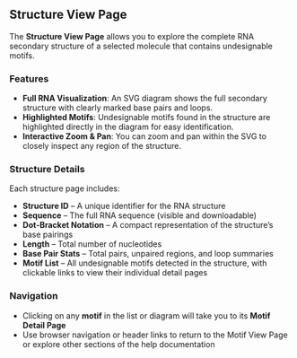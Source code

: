 ## Structure View Page

The **Structure View Page** allows you to explore the complete RNA secondary structure of a selected molecule that contains undesignable motifs.


### Features

- **Full RNA Visualization**: An SVG diagram shows the full secondary structure with clearly marked base pairs and loops.
- **Highlighted Motifs**: Undesignable motifs found in the structure are highlighted directly in the diagram for easy identification.
- **Interactive Zoom & Pan**: You can zoom and pan within the SVG to closely inspect any region of the structure.


### Structure Details

Each structure page includes:

- **Structure ID** – A unique identifier for the RNA structure  
- **Sequence** – The full RNA sequence (visible and downloadable)  
- **Dot-Bracket Notation** – A compact representation of the structure’s base pairings  
- **Length** – Total number of nucleotides  
- **Base Pair Stats** – Total pairs, unpaired regions, and loop summaries  
- **Motif List** – All undesignable motifs detected in the structure, with clickable links to view their individual detail pages


### Navigation

- Clicking on any **motif** in the list or diagram will take you to its **Motif Detail Page**
- Use browser navigation or header links to return to the Motif View Page or explore other sections of the help documentation
